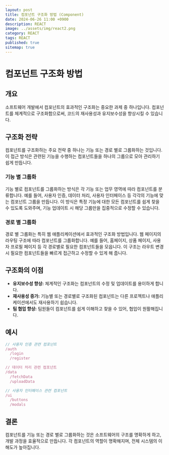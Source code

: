 ```yaml
---
layout: post
title: 컴포넌트 구조화 방법 (Component)
date: 2024-06-26 11:00 +0900
description: REACT
image: ../assets/img/react2.png
category: REACT
tags: REACT
published: true
sitemap: true
---
```


# 컴포넌트 구조화 방법

## 개요

소프트웨어 개발에서 컴포넌트의 효과적인 구조화는 중요한 과제 중 하나입니다. 컴포넌트를 체계적으로 구조화함으로써, 코드의 재사용성과 유지보수성을 향상시킬 수 있습니다.

## 구조화 전략

컴포넌트를 구조화하는 주요 전략 중 하나는 기능 또는 경로 별로 그룹화하는 것입니다. 이 접근 방식은 관련된 기능을 수행하는 컴포넌트들을 하나의 그룹으로 모아 관리하기 쉽게 만듭니다.

### 기능 별 그룹화

기능 별로 컴포넌트를 그룹화하는 방식은 각 기능 또는 업무 영역에 따라 컴포넌트를 분류합니다. 예를 들어, 사용자 인증, 데이터 처리, 사용자 인터페이스 등 각각의 기능에 맞는 컴포넌트 그룹을 만듭니다. 이 방식은 특정 기능에 대한 모든 컴포넌트를 쉽게 찾을 수 있도록 도와주며, 기능 업데이트 시 해당 그룹만을 집중적으로 수정할 수 있습니다.

### 경로 별 그룹화

경로 별 그룹화는 특히 웹 애플리케이션에서 효과적인 구조화 방법입니다. 웹 페이지의 라우팅 구조에 따라 컴포넌트를 그룹화합니다. 예를 들어, 홈페이지, 상품 페이지, 사용자 프로필 페이지 등 각 경로별로 필요한 컴포넌트들을 모읍니다. 이 구조는 라우트 변경 시 필요한 컴포넌트들을 빠르게 접근하고 수정할 수 있게 해 줍니다.

## 구조화의 이점

- **유지보수성 향상:** 체계적인 구조화는 컴포넌트의 수정 및 업데이트를 용이하게 합니다.
- **재사용성 증가:** 기능별 또는 경로별로 구조화된 컴포넌트는 다른 프로젝트나 애플리케이션에서도 재사용하기 쉽습니다.
- **팀 협업 향상:** 팀원들이 컴포넌트를 쉽게 이해하고 찾을 수 있어, 협업이 원활해집니다.

## 예시

```javascript
// 사용자 인증 관련 컴포넌트
/auth
  /login
  /register

// 데이터 처리 관련 컴포넌트
/data
  /fetchData
  /uploadData

// 사용자 인터페이스 관련 컴포넌트
/ui
  /buttons
  /modals
```

## 결론

컴포넌트를 기능 또는 경로 별로 그룹화하는 것은 소프트웨어의 구조를 명확하게 하고, 개발 과정을 효율적으로 만듭니다. 각 컴포넌트의 역할이 명확해지며, 전체 시스템의 이해도가 높아집니다.
